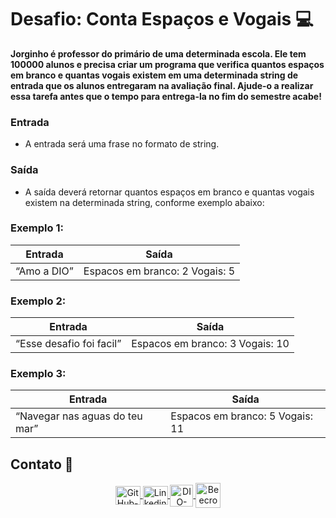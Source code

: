 # Desafio: Conta Espaços e Vogais 💻

**Jorginho é professor do primário de uma determinada escola. Ele tem 100000 alunos e precisa criar um programa que verifica quantos espaços em branco e quantas vogais existem em uma determinada string de entrada que os alunos entregaram na avaliação final. Ajude-o a realizar essa tarefa antes que o tempo para entrega-la no fim do semestre acabe!**

### Entrada

* A entrada será uma frase no formato de string.

### Saída

* A saída deverá retornar quantos espaços em branco e quantas vogais existem na determinada string, conforme exemplo abaixo:

### **Exemplo 1:**

| **Entrada** | **Saída** |
| ----------------- | ----------------------------------------- |
| “Amo a DIO”       | Espacos em branco: 2 Vogais: 5            |

### **Exemplo 2:**

| **Entrada** | **Saída** |
| ------------------------------ | ------------------------------------------ |
| “Esse desafio foi facil”       | Espacos em branco: 3 Vogais: 10            |

### **Exemplo 3:**

| **Entrada** | **Saída** |
| ------------------------------------ | ------------------------------------------ |
| “Navegar nas aguas do teu mar”       | Espacos em branco: 5 Vogais: 11            |

## Contato 📱

<div align="center">
    <a href="https://github.com/vicentejluz" target="blank"><img align="center" src="https://github.com/rahuldkjain/github-profile-readme-generator/blob/master/src/images/icons/Social/github.svg" alt="GitHub-vicentejluz" height="30" width="40" />
    </a>
    <a href="https://www.linkedin.com/in/vicentejluz" target="blank"><img align="center" src="https://raw.githubusercontent.com/rahuldkjain/github-profile-readme-generator/master/src/images/icons/Social/linked-in-alt.svg" alt="Linkedin-vicentejluz" height="30" width="40" />
    </a>  
    <a href="https://web.dio.me/users/vicentejluz" target="_blank"><img align="center" src="https://web.dio.me/favicon/favicon-32x32.png" alt="DIO-Vicente-Luz" height="35" width="37" />
    </a>
    <a href="https://www.beecrowd.com.br/judge/pt/profile/374484" target="blank"><img align="center" src="https://www.beecrowd.com.br/judge/favicon.ico?1635097036" alt="Beecrowd-Vicente-Luz" height="40" width="40" />
    </a>
  <br>
</div>
